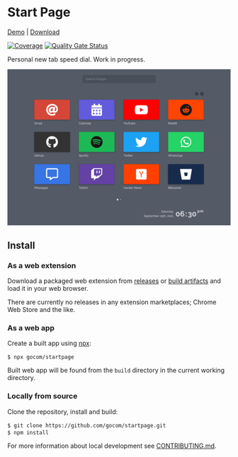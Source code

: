 Start Page
=====

[Demo](https://gocom.github.io/startpage/) | [Download](https://github.com/gocom/startpage/releases)

[![Coverage](https://sonarcloud.io/api/project_badges/measure?project=gocom_startpage&metric=coverage)](https://sonarcloud.io/dashboard?id=gocom_startpage) [![Quality Gate Status](https://sonarcloud.io/api/project_badges/measure?project=gocom_startpage&metric=alert_status)](https://sonarcloud.io/dashboard?id=gocom_startpage)

Personal new tab speed dial. Work in progress.

![Screenshot](https://raw.githubusercontent.com/gocom/startpage/screenshots/newtab.png)

Install
-----

### As a web extension

Download a packaged web extension from [releases](https://github.com/gocom/startpage/releases)
or [build artifacts](https://github.com/gocom/startpage/actions?query=workflow%3ACI)
and load it in your web browser.

There are currently no releases in any extension marketplaces; Chrome Web Store
and the like.

### As a web app

Create a built app using [npx](https://www.npmjs.com/package/npx):

```shell
$ npx gocom/startpage
```

Built web app will be found from the `build` directory in the current working
directory.

### Locally from source

Clone the repository, install and build:

```
$ git clone https://github.com/gocom/startpage.git
$ npm install
```

For more information about local development see [CONTRIBUTING.md](https://github.com/gocom/startpage/blob/master/CONTRIBUTING.md).
